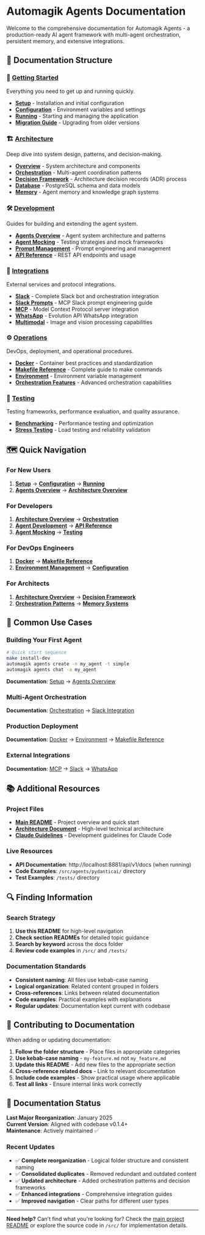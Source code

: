 # Automagik Agents Documentation

Welcome to the comprehensive documentation for Automagik Agents - a production-ready AI agent framework with multi-agent orchestration, persistent memory, and extensive integrations.

## 📁 Documentation Structure

### 🚀 [Getting Started](./getting-started/)
Everything you need to get up and running quickly.

- **[Setup](./getting-started/setup.md)** - Installation and initial configuration
- **[Configuration](./getting-started/configuration.md)** - Environment variables and settings
- **[Running](./getting-started/running.md)** - Starting and managing the application
- **[Migration Guide](./getting-started/migration-guide.md)** - Upgrading from older versions

### 🏗️ [Architecture](./architecture/)
Deep dive into system design, patterns, and decision-making.

- **[Overview](./architecture/overview.md)** - System architecture and components
- **[Orchestration](./architecture/orchestration.md)** - Multi-agent coordination patterns
- **[Decision Framework](./architecture/decision-framework.md)** - Architecture decision records (ADR) process
- **[Database](./architecture/database.md)** - PostgreSQL schema and data models
- **[Memory](./architecture/memory.md)** - Agent memory and knowledge graph systems

### 🛠️ [Development](./development/)
Guides for building and extending the agent system.

- **[Agents Overview](./development/agents-overview.md)** - Agent system architecture and patterns
- **[Agent Mocking](./development/agent-mocking.md)** - Testing strategies and mock frameworks
- **[Prompt Management](./development/prompt-management.md)** - Prompt engineering and management
- **[API Reference](./development/api.md)** - REST API endpoints and usage

### 🔌 [Integrations](./integrations/)
External services and protocol integrations.

- **[Slack](./integrations/slack.md)** - Complete Slack bot and orchestration integration
- **[Slack Prompts](./integrations/slack-prompts.md)** - MCP Slack prompt engineering guide
- **[MCP](./integrations/mcp.md)** - Model Context Protocol server integration
- **[WhatsApp](./integrations/whatsapp.md)** - Evolution API WhatsApp integration
- **[Multimodal](./integrations/multimodal.md)** - Image and vision processing capabilities

### ⚙️ [Operations](./operations/)
DevOps, deployment, and operational procedures.

- **[Docker](./operations/docker.md)** - Container best practices and standardization
- **[Makefile Reference](./operations/makefile-reference.md)** - Complete guide to make commands
- **[Environment](./operations/environment.md)** - Environment variable management
- **[Orchestration Features](./operations/orchestration-features.md)** - Advanced orchestration capabilities

### 🧪 [Testing](./testing/)
Testing frameworks, performance evaluation, and quality assurance.

- **[Benchmarking](./testing/benchmarking.md)** - Performance testing and optimization
- **[Stress Testing](./testing/stress-testing.md)** - Load testing and reliability validation

## 🗺️ Quick Navigation

### For New Users
1. **[Setup](./getting-started/setup.md)** → **[Configuration](./getting-started/configuration.md)** → **[Running](./getting-started/running.md)**
2. **[Agents Overview](./development/agents-overview.md)** → **[Architecture Overview](./architecture/overview.md)**

### For Developers
1. **[Architecture Overview](./architecture/overview.md)** → **[Orchestration](./architecture/orchestration.md)**
2. **[Agent Development](./development/agents-overview.md)** → **[API Reference](./development/api.md)**
3. **[Agent Mocking](./development/agent-mocking.md)** → **[Testing](./testing/)**

### For DevOps Engineers
1. **[Docker](./operations/docker.md)** → **[Makefile Reference](./operations/makefile-reference.md)**
2. **[Environment Management](./operations/environment.md)** → **[Configuration](./getting-started/configuration.md)**

### For Architects
1. **[Architecture Overview](./architecture/overview.md)** → **[Decision Framework](./architecture/decision-framework.md)**
2. **[Orchestration Patterns](./architecture/orchestration.md)** → **[Memory Systems](./architecture/memory.md)**

## 🎯 Common Use Cases

### Building Your First Agent
```bash
# Quick start sequence
make install-dev
automagik agents create -n my_agent -t simple
automagik agents chat -a my_agent
```
**Documentation**: [Setup](./getting-started/setup.md) → [Agents Overview](./development/agents-overview.md)

### Multi-Agent Orchestration  
**Documentation**: [Orchestration](./architecture/orchestration.md) → [Slack Integration](./integrations/slack.md)

### Production Deployment
**Documentation**: [Docker](./operations/docker.md) → [Environment](./operations/environment.md) → [Makefile Reference](./operations/makefile-reference.md)

### External Integrations
**Documentation**: [MCP](./integrations/mcp.md) → [Slack](./integrations/slack.md) → [WhatsApp](./integrations/whatsapp.md)

## 📚 Additional Resources

### Project Files
- **[Main README](../README.md)** - Project overview and quick start
- **[Architecture Document](../ARCHITECTURE.MD)** - High-level technical architecture
- **[Claude Guidelines](../CLAUDE.md)** - Development guidelines for Claude Code

### Live Resources
- **API Documentation**: http://localhost:8881/api/v1/docs (when running)
- **Code Examples**: `/src/agents/pydanticai/` directory
- **Test Examples**: `/tests/` directory

## 🔍 Finding Information

### Search Strategy
1. **Use this README** for high-level navigation
2. **Check section READMEs** for detailed topic guidance
3. **Search by keyword** across the docs folder
4. **Review code examples** in `/src/` and `/tests/`

### Documentation Standards
- **Consistent naming**: All files use kebab-case naming
- **Logical organization**: Related content grouped in folders
- **Cross-references**: Links between related documentation
- **Code examples**: Practical examples with explanations
- **Regular updates**: Documentation kept current with codebase

## 📝 Contributing to Documentation

When adding or updating documentation:

1. **Follow the folder structure** - Place files in appropriate categories
2. **Use kebab-case naming** - `my-feature.md` not `my_feature.md`
3. **Update this README** - Add new files to the appropriate section
4. **Cross-reference related docs** - Link to relevant documentation
5. **Include code examples** - Show practical usage where applicable
6. **Test all links** - Ensure internal links work correctly

## 🚧 Documentation Status

**Last Major Reorganization**: January 2025  
**Current Version**: Aligned with codebase v0.1.4+  
**Maintenance**: Actively maintained ✅

### Recent Updates
- ✅ **Complete reorganization** - Logical folder structure and consistent naming
- ✅ **Consolidated duplicates** - Removed redundant and outdated content
- ✅ **Updated architecture** - Added orchestration patterns and decision frameworks
- ✅ **Enhanced integrations** - Comprehensive integration guides
- ✅ **Improved navigation** - Clear paths for different user types

---

**Need help?** Can't find what you're looking for? Check the [main project README](../README.md) or explore the source code in `/src/` for implementation details.
